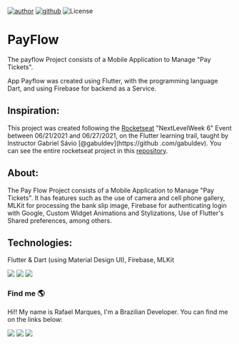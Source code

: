 
[![author](https://img.shields.io/badge/Author-Rafael_Marques-blue.svg)](https://www.linkedin.com/in/rafamarquesrmb/) [![github](https://img.shields.io/badge/Github-rafamarquesrmb-ligh.svg)](https://github.com/rafamarquesrmb/) ![License](https://img.shields.io/badge/License-MIT-ligh.svg)

  

# PayFlow

  
The payflow Project consists of a Mobile Application to Manage "Pay Tickets".

App Payflow was created using Flutter, with the programming language Dart, and using Firebase for backend as a Service. 

  
  

## Inspiration:

  

This project was created following the [Rocketseat](https://rocketseat.com.br/) "NextLevelWeek 6" Event between 06/21/2021 and 06/27/2021, on the Flutter learning trail, taught by Instructor Gabriel Sávio [@gabuldev](https://github .com/gabuldev). You can see the entire rocketseat project in this [repository](https://github.com/rocketseat-education/nlw-06-flutter). 

  

## About:

The Pay Flow Project consists of a Mobile Application to Manage "Pay Tickets". It has features such as the use of camera and cell phone gallery, MLKit for processing the bank slip image, Firebase for authenticating login with Google, Custom Widget Animations and Stylizations, Use of Flutter's Shared preferences, among others.

  

## Technologies:

Flutter & Dart (using Material Design UI), Firebase, MLKit

<img src="https://img.shields.io/badge/Flutter-02569B?style=for-the-badge&logo=flutter&logoColor=white" /> <img src="https://img.shields.io/badge/Dart-0175C2?style=for-the-badge&logo=dart&logoColor=white" /> <img src="https://img.shields.io/badge/Material--UI-0081CB?style=for-the-badge&logo=material-ui&logoColor=white"/>

  

### Find me 🌎

Hi!! My name is Rafael Marques, I'm a Brazilian Developer. You can find me on the links below:

  

[<img src="https://img.shields.io/badge/linkedin-%230077B5.svg?&style=for-the-badge&logo=linkedin&logoColor=white" />](https://www.linkedin.com/in/rafamarquesrmb/) [<img src = "https://img.shields.io/badge/instagram-%23E4405F.svg?&style=for-the-badge&logo=instagram&logoColor=white">](https://www.instagram.com/rafamarquesrmb/) [<img src="https://img.shields.io/badge/GitHub-100000?style=for-the-badge&logo=github&logoColor=white" />](https://github.com/rafamarquesrmb)
